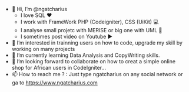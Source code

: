 - 👋 Hi, I’m @ngatcharius
  - I love SQL ❤️
  - I work with FrameWork PHP (Codeigniter), CSS (UiKit) 💻
  - I analyse small projetc with MERISE or big one with UML 📝
  - I sometimes post video on Youtube ▶️
- 👀 I’m interested in trainning users on how to code, upgrade my skill by working on many projects 
- 🌱 I’m currently learning Data Analysis and CopyWriting skills.
- 💞️ I’m looking forward to collaborate on how to creat a simple online shop for African users in CodeIgniter...
- 📫 How to reach me ? : Just type ngatcharius on any social network or ga to https://www.ngatcharius.com
